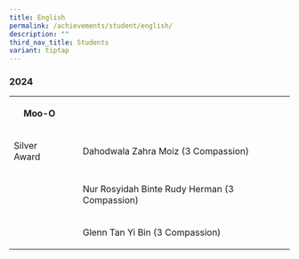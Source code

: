 ```yaml
---
title: English
permalink: /achievements/student/english/
description: ""
third_nav_title: Students
variant: tiptap
---
```

<h3>2024</h3>
<table style="minWidth: 75px">
<colgroup>
<col>
<col>
<col>
</colgroup>
<tbody>
<tr>
<th rowspan="1" colspan="1">
<p>Moo-O</p>
</th>
<th rowspan="1" colspan="1">
<p></p>
</th>
<th rowspan="1" colspan="1">
<p></p>
</th>
</tr>
<tr>
<td rowspan="1" colspan="1">
<p>Silver Award</p>
</td>
<td rowspan="1" colspan="1">
<p></p>
</td>
<td rowspan="1" colspan="1">
<p>Dahodwala Zahra Moiz (3 Compassion)</p>
</td>
</tr>
<tr>
<td rowspan="1" colspan="1">
<p></p>
</td>
<td rowspan="1" colspan="1">
<p></p>
</td>
<td rowspan="1" colspan="1">
<p>Nur Rosyidah Binte Rudy Herman (3 Compassion)</p>
</td>
</tr>
<tr>
<td rowspan="1" colspan="1">
<p></p>
</td>
<td rowspan="1" colspan="1">
<p></p>
</td>
<td rowspan="1" colspan="1">
<p>Glenn Tan Yi Bin (3 Compassion)</p>
</td>
</tr>
</tbody>
</table>
<p></p>